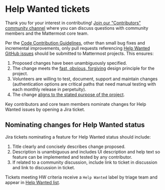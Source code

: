# Help Wanted tickets

Thank you for your interest in contributing! [Join our "Contributors" community channel](https://community.mattermost.com/core/channels/tickets) where you can discuss questions with community members and the Mattermost core team.

Per the [Code Contribution Guidelines](https://developers.mattermost.com/contribute/getting-started/), other than small bug fixes and incremental improvements, only pull requests referencing [Help Wanted GitHub issues](https://mattermost.com/pl/help-wanted-mattermost-server) should be submitted to Mattermost projects. This ensures:

1. Proposed changes have been unambiguously specified.
2. The change meets the [fast, obvious, forgiving](https://zeroheight.com/29be2c109/p/340e64-design-principles) design principle for the project.
3. Volunteers are willing to test, document, support and maintain changes \(authentication options are critical paths that need manual testing with each monthly release in perpetuity\).
4. The change [aligns to the stated purpose of the project](https://docs.mattermost.com/developer/manifesto.html#mattermost-teams-v1).

Key contributors and core team members nominate changes for Help Wanted issues by opening a Jira ticket.

## Nominating changes for Help Wanted status

Jira tickets nominating a feature for Help Wanted status should include:

1. Title clearly and concisely describes change proposed.
2. Description is unambiguous and includes UI description and help text so feature can be implemented and tested by any contributor.
3. If related to a community discussion, include link to ticket in discussion and link to discussion in ticket.

Tickets meeting HW criteria receive a `Help Wanted` label by triage team and appear in [Help Wanted list](https://mattermost.com/pl/help-wanted).
